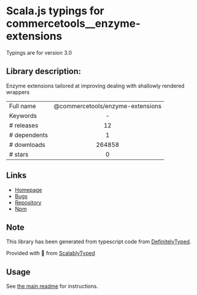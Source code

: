 
# Scala.js typings for commercetools__enzyme-extensions

Typings are for version 3.0

## Library description:
Enzyme extensions tailored at improving dealing with shallowly rendered wrappers

|                    |                 |
| ------------------ | :-------------: |
| Full name          | @commercetools/enzyme-extensions |
| Keywords           | - |
| # releases         | 12 |
| # dependents       | 1 |
| # downloads        | 264858 |
| # stars            | 0 |

## Links
- [Homepage](https://github.com/commercetools/enzyme-extensions#readme)
- [Bugs](https://github.com/commercetools/enzyme-extensions/issues)
- [Repository](https://github.com/commercetools/enzyme-extensions)
- [Npm](https://www.npmjs.com/package/%40commercetools%2Fenzyme-extensions)
    


## Note
This library has been generated from typescript code from [DefinitelyTyped](https://definitelytyped.org).

Provided with :purple_heart: from [ScalablyTyped](https://github.com/oyvindberg/ScalablyTyped)

## Usage
See [the main readme](../../readme.md) for instructions.


